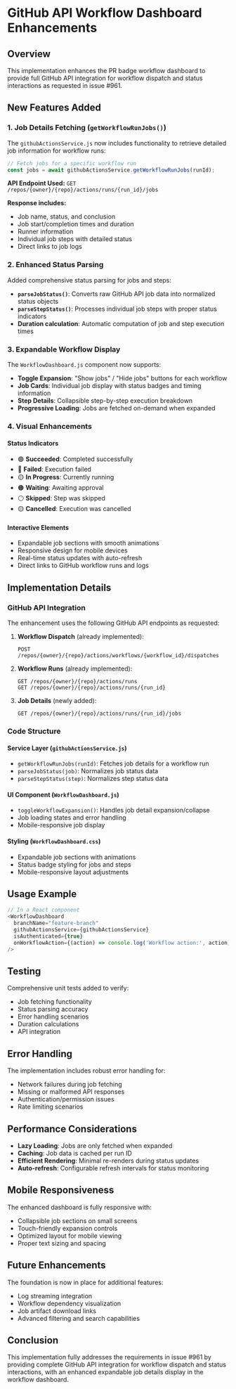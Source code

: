 # GitHub API Workflow Dashboard Enhancements

## Overview

This implementation enhances the PR badge workflow dashboard to provide full GitHub API integration for workflow dispatch and status interactions as requested in issue #961.

## New Features Added

### 1. Job Details Fetching (`getWorkflowRunJobs()`)

The `githubActionsService.js` now includes functionality to retrieve detailed job information for workflow runs:

```javascript
// Fetch jobs for a specific workflow run
const jobs = await githubActionsService.getWorkflowRunJobs(runId);
```

**API Endpoint Used:** `GET /repos/{owner}/{repo}/actions/runs/{run_id}/jobs`

**Response includes:**
- Job name, status, and conclusion
- Job start/completion times and duration
- Runner information
- Individual job steps with detailed status
- Direct links to job logs

### 2. Enhanced Status Parsing

Added comprehensive status parsing for jobs and steps:

- **`parseJobStatus()`**: Converts raw GitHub API job data into normalized status objects
- **`parseStepStatus()`**: Processes individual job steps with proper status indicators
- **Duration calculation**: Automatic computation of job and step execution times

### 3. Expandable Workflow Display

The `WorkflowDashboard.js` component now supports:

- **Toggle Expansion**: "Show jobs" / "Hide jobs" buttons for each workflow
- **Job Cards**: Individual job display with status badges and timing information
- **Step Details**: Collapsible step-by-step execution breakdown
- **Progressive Loading**: Jobs are fetched on-demand when expanded

### 4. Visual Enhancements

#### Status Indicators
- 🟢 **Succeeded**: Completed successfully
- 🔴 **Failed**: Execution failed
- 🟡 **In Progress**: Currently running
- 🟠 **Waiting**: Awaiting approval
- ⚪ **Skipped**: Step was skipped
- 🟡 **Cancelled**: Execution was cancelled

#### Interactive Elements
- Expandable job sections with smooth animations
- Responsive design for mobile devices
- Real-time status updates with auto-refresh
- Direct links to GitHub workflow runs and logs

## Implementation Details

### GitHub API Integration

The enhancement uses the following GitHub API endpoints as requested:

1. **Workflow Dispatch** (already implemented):
   ```
   POST /repos/{owner}/{repo}/actions/workflows/{workflow_id}/dispatches
   ```

2. **Workflow Runs** (already implemented):
   ```
   GET /repos/{owner}/{repo}/actions/runs
   GET /repos/{owner}/{repo}/actions/runs/{run_id}
   ```

3. **Job Details** (newly added):
   ```
   GET /repos/{owner}/{repo}/actions/runs/{run_id}/jobs
   ```

### Code Structure

#### Service Layer (`githubActionsService.js`)
- `getWorkflowRunJobs(runId)`: Fetches job details for a workflow run
- `parseJobStatus(job)`: Normalizes job status data
- `parseStepStatus(step)`: Normalizes step status data

#### UI Component (`WorkflowDashboard.js`)
- `toggleWorkflowExpansion()`: Handles job detail expansion/collapse
- Job loading states and error handling
- Mobile-responsive job display

#### Styling (`WorkflowDashboard.css`)
- Expandable job sections with animations
- Status badge styling for jobs and steps
- Mobile-responsive layout adjustments

## Usage Example

```javascript
// In a React component
<WorkflowDashboard
  branchName="feature-branch"
  githubActionsService={githubActionsService}
  isAuthenticated={true}
  onWorkflowAction={(action) => console.log('Workflow action:', action)}
/>
```

## Testing

Comprehensive unit tests added to verify:
- Job fetching functionality
- Status parsing accuracy
- Error handling scenarios
- Duration calculations
- API integration

## Error Handling

The implementation includes robust error handling for:
- Network failures during job fetching
- Missing or malformed API responses
- Authentication/permission issues
- Rate limiting scenarios

## Performance Considerations

- **Lazy Loading**: Jobs are only fetched when expanded
- **Caching**: Job data is cached per run ID
- **Efficient Rendering**: Minimal re-renders during status updates
- **Auto-refresh**: Configurable refresh intervals for status monitoring

## Mobile Responsiveness

The enhanced dashboard is fully responsive with:
- Collapsible job sections on small screens
- Touch-friendly expansion controls
- Optimized layout for mobile viewing
- Proper text sizing and spacing

## Future Enhancements

The foundation is now in place for additional features:
- Log streaming integration
- Workflow dependency visualization
- Job artifact download links
- Advanced filtering and search capabilities

## Conclusion

This implementation fully addresses the requirements in issue #961 by providing complete GitHub API integration for workflow dispatch and status interactions, with an enhanced expandable job details display in the workflow dashboard.